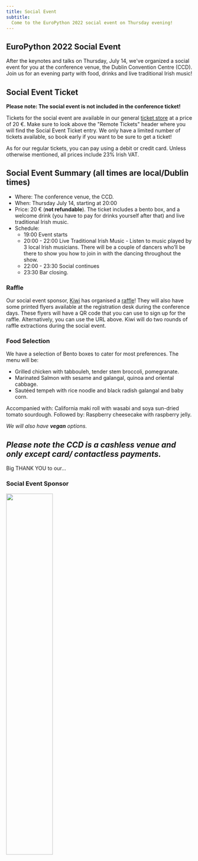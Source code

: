 ```yaml
---
title: Social Event
subtitle:
  Come to the EuroPython 2022 social event on Thursday evening!
---
```

## EuroPython 2022 Social Event ##
After the keynotes and talks on Thursday, July 14, we've organized a social event for you at the conference venue,
the Dublin Convention Centre (CCD). Join us for an evening party with food, drinks
and live traditional Irish music!

## Social Event Ticket ##
**Please note: The social event is not included in the conference ticket!**

Tickets for the social event are available in our general [ticket store](https://tickets.europython.eu) at a price of 20 €. Make sure to
look above the "Remote Tickets" header where you will find the Social Event Ticket entry.
We only have a limited number of tickets available, so book early if you want to be sure to get a ticket!

As for our regular tickets, you can pay using a debit or credit card. Unless otherwise mentioned, all prices include 23% Irish VAT.

  <ButtonWithTitle title="Interested in join the party?" text="Buy your ticket now!" href="https://tickets.europython.eu" />

## Social Event Summary (all times are local/Dublin times) ##

- Where: The conference venue, the CCD.
- When: Thursday July 14, starting at 20:00
- Price: 20 € (**not refundable**). The ticket includes a bento box, and a welcome drink (you have to pay for drinks yourself after that) and live traditional Irish music. 
- Schedule:
    - 19:00 Event starts
    - 20:00 - 22:00 Live Traditional Irish Music - Listen to music played by 3 local Irish musicians. There will be a couple of dancers who’ll be there to show you how to join in with the dancing throughout the show.
    - 22:00 - 23:30 Social continues
    - 23:30 Bar closing.


### Raffle ###
Our social event sponsor, [Kiwi](https://jobs.kiwi.com) has organised a [raffle](https://pages.beamery.com/kiwicomtalent/form/kiwi-com-euro-python-raffle-2022/sign-up)! They will also have some printed flyers available at the registration desk during the conference days. These flyers will have a QR code that you can use to sign up for the raffle. Alternatively, you can use the URL above. Kiwi will do two rounds of raffle extractions during the social event.


### Food Selection
We have a selection of Bento boxes to cater for most preferences. The menu will be:
- Grilled chicken with tabbouleh, tender stem broccoli, pomegranate.
- Marinated Salmon with sesame and galangal, quinoa and oriental cabbage.
- Sautéed tempeh with rice noodle and black radish galangal and baby corn.

Accompanied with: California maki roll with wasabi and soya sun-dried tomato sourdough.
Followed by: Raspberry cheesecake with raspberry jelly.

_We will also have **vegan** options._

*Please note the CCD is a cashless venue and only except card/ contactless payments.* 
---
<div style={{textAlign: "center"}}>
<Note>Big THANK YOU to our... </Note>
</div>

### Social Event Sponsor ###
<a className="img" target="_blank" href="https://jobs.kiwi.com/">
  <img src="/img/logos/sponsor_logos/kiwi.png" width="50%" height="50%" />
</a>
